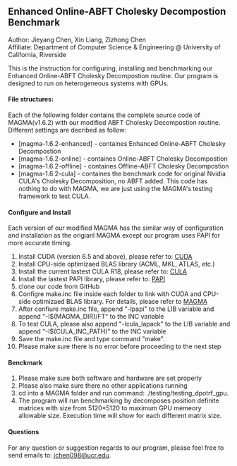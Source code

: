 ## Enhanced Online-ABFT Cholesky Decompostion Benchmark
Author: Jieyang Chen, Xin Liang, Zizhong Chen    
Affiliate: Department of Computer Science & Engineering @ University of California, Riverside

This is the instruction for configuring, installing and benchmarking our Enhanced Online-ABFT Cholesky Decompostion routine. Our program is designed to run on heterogeneous systems with GPUs.

#### File structures:
Each of the following folder contains the complete source code of MAGMA(v1.6.2) with our modified ABFT Cholesky Decompostion routine. Different settings are decribed as follow:
* [magma-1.6.2-enhanced] - containes Enhanced Online-ABFT Cholesky Decompostion
* [magma-1.6.2-online] - containes Online-ABFT Cholesky Decompostion
* [magma-1.6.2-offline] - containes Offline-ABFT Cholesky Decompostion
* [magma-1.6.2-cula] - containes the benchmark code for original Nvidia CULA's Cholesky Decomposition, no ABFT added. This code has nothing to do with MAGMA, we are just using the MAGMA's testing framework to test CULA. 

#### Configure and Install

Each version of our modified MAGMA has the similar way of configuration and installation as the origianl MAGMA except our program uses PAPI for more accurate timing. 

1. Install CUDA (version 6.5 and above), please refer to: [CUDA](https://developer.nvidia.com/cuda-downloads)
2. Install CPU-side optimizaed BLAS library (ACML, MKL, ATLAS, etc.)
3. Install the current lastest CULA R18, please refer to: [CULA](http://www.culatools.com/)
4. Install the lastest PAPI library, please refer to: [PAPI](http://icl.cs.utk.edu/papi/)
5. clone our code from GitHub
6. Configre make.inc file inside each folder to link with CUDA and CPU-side optimizaed BLAS library. For details, please refer to [MAGMA](http://icl.cs.utk.edu/magma/)
7. After confiure make.inc file, append "-lpapi" to the LIB variable and append "-I$(MAGMA_DIR)/FT" to the INC variable
8. To test CULA, please also append "-lcula_lapack" to the LIB variable and append "-I$(CULA_INC_PATH)" to the INC variable
9. Save the make.inc file and type command "make".
10. Please make sure there is no error before proceeding to the next step

#### Benckmark
1. Please make sure both software and hardware are set properly
2. Please also make sure there no other applications running
3. cd into a MAGMA folder and run command: ./testing/testing_dpotrf_gpu.
4. The program will run benchmarking by decomposes position definite matrices with size from 5120*5120 to maximum GPU memeory allowable size. Execution time will show for each different matrix size.

#### Questions
For any question or suggestion regards to our program, please feel free to send emails to: jchen098@ucr.edu. 

